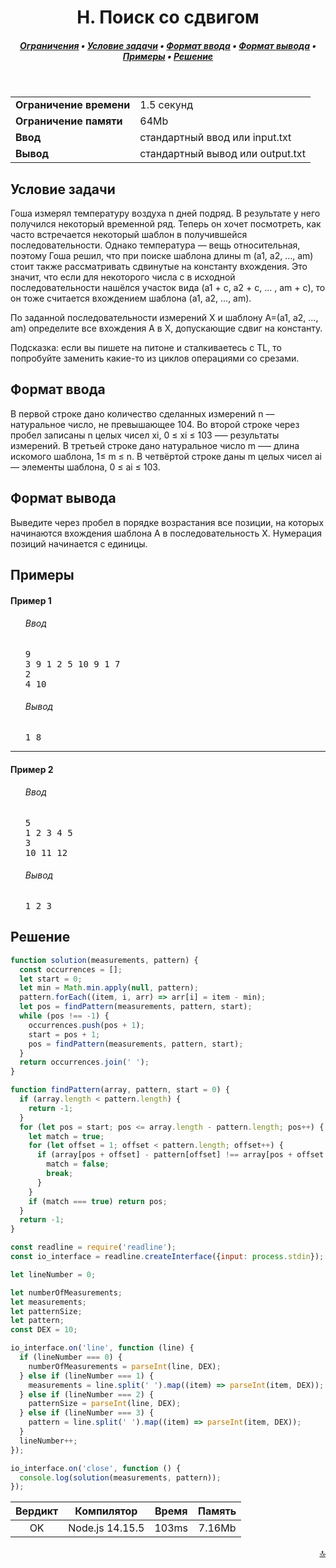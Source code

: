 <h1 align="center">H. Поиск со сдвигом</h1>

<h5 align="center">
<a href="#limits">Ограничения</a>
•
<a href="#task">Условие задачи</a>
•
<a href="#input">Формат ввода</a>
•
<a href="#output">Формат вывода</a>
•
<a href="#examples">Примеры</a>
•
<a href="#solution">Решение</a>
</h5>

<br>

<table id="limits">
<tbody>
<tr>
<td>
<b>Ограничение времени</b>
</td>
<td>
1.5 секунд
</td>
</tr>
<tr>
<td>
<b>Ограничение памяти</b>
</td>
<td>
64Mb
</td>
</tr>
<tr>
<td>
<b>Ввод</b>
</td>
<td>
стандартный ввод или input.txt
</td>
</tr>
<tr>
<td>
<b>Вывод</b>
</td>
<td>
стандартный вывод или output.txt
</td>
</tr>
</tbody>
</table>

<h2 id="task">Условие задачи</h2>

Гоша измерял температуру воздуха n дней подряд. В результате у него получился некоторый временной ряд. Теперь он хочет посмотреть, как часто встречается некоторый шаблон в получившейся последовательности. Однако температура — вещь относительная, поэтому Гоша решил, что при поиске шаблона длины m (a1, a2, ..., am) стоит также рассматривать сдвинутые на константу вхождения. Это значит, что если для некоторого числа c в исходной последовательности нашёлся участок вида (a1 + c, a2 + c, ... , am + c), то он тоже считается вхождением шаблона (a1, a2, ..., am).

По заданной последовательности измерений X и шаблону A=(a1, a2, ..., am) определите все вхождения A в X, допускающие сдвиг на константу.

Подсказка: если вы пишете на питоне и сталкиваетесь с TL, то попробуйте заменить какие-то из циклов операциями со срезами.

<h2 id="input">Формат ввода</h2>

В первой строке дано количество сделанных измерений n — натуральное число, не превышающее 104. Во второй строке через пробел записаны n целых чисел xi, 0 ≤ xi ≤ 103 –— результаты измерений. В третьей строке дано натуральное число m –— длина искомого шаблона, 1≤ m ≤ n. В четвёртой строке даны m целых чисел ai — элементы шаблона, 0 ≤ ai ≤ 103.

<h2 id="output">Формат вывода</h2>

Выведите через пробел в порядке возрастания все позиции, на которых начинаются вхождения шаблона A в последовательность X. Нумерация позиций начинается с единицы.

<h2 id="examples">Примеры</h2>

<h4>Пример 1</h4>
<ul>
<h6>Ввод</h6>
<pre>
9
3 9 1 2 5 10 9 1 7
2
4 10
</pre>

<h6>Вывод</h6>
<pre>
1 8
</pre>
</ul>

<hr>

<h4>Пример 2</h4>
<ul>
<h6>Ввод</h6>
<pre>
5
1 2 3 4 5
3
10 11 12
</pre>

<h6>Вывод</h6>
<pre>
1 2 3
</pre>
</ul>

<h2 id="solution">Решение</h2>

```javascript
function solution(measurements, pattern) {
  const occurrences = [];
  let start = 0;
  let min = Math.min.apply(null, pattern);
  pattern.forEach((item, i, arr) => arr[i] = item - min);
  let pos = findPattern(measurements, pattern, start);
  while (pos !== -1) {
    occurrences.push(pos + 1);
    start = pos + 1;
    pos = findPattern(measurements, pattern, start);
  }
  return occurrences.join(' ');
}

function findPattern(array, pattern, start = 0) {
  if (array.length < pattern.length) {
    return -1;
  }
  for (let pos = start; pos <= array.length - pattern.length; pos++) {
    let match = true;
    for (let offset = 1; offset < pattern.length; offset++) {
      if (array[pos + offset] - pattern[offset] !== array[pos + offset - 1] - pattern[offset - 1]) {
        match = false;
        break;
      }
    }
    if (match === true) return pos;
  }
  return -1;
}

const readline = require('readline');
const io_interface = readline.createInterface({input: process.stdin});

let lineNumber = 0;

let numberOfMeasurements;
let measurements;
let patternSize;
let pattern;
const DEX = 10;

io_interface.on('line', function (line) {
  if (lineNumber === 0) {
    numberOfMeasurements = parseInt(line, DEX);
  } else if (lineNumber === 1) {
    measurements = line.split(' ').map((item) => parseInt(item, DEX));
  } else if (lineNumber === 2) {
    patternSize = parseInt(line, DEX);
  } else if (lineNumber === 3) {
    pattern = line.split(' ').map((item) => parseInt(item, DEX));
  }
  lineNumber++;
});

io_interface.on('close', function () {
  console.log(solution(measurements, pattern));
});
```
<table>
  <thead>
    <tr>
      <th>Вердикт</th>
      <th>Компилятор</th>
      <th>Время</th>
      <th>Память</th>
    </tr>
  </thead>
  <tbody>
<tr align="center">
<td>OK</td>
<td>Node.js 14.15.5</td>
<td>103ms</td>
<td>7.16Mb</td>
</tr>
  </tbody>
</table>

<p width="100%" align="right"><a href="#">🔝</a></p>